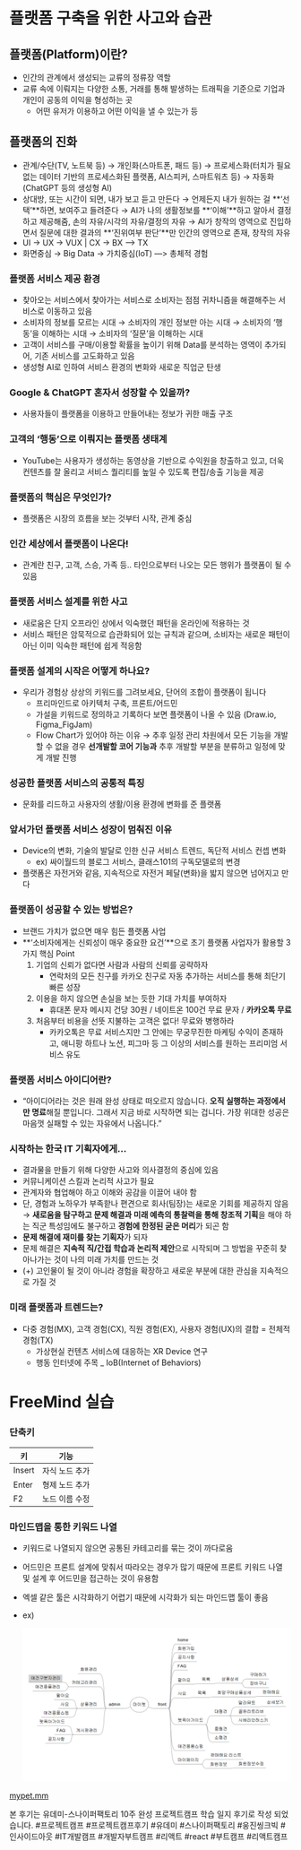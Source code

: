 # 플랫폼 구축을 위한 사고와 습관

## 플랫폼(Platform)이란?

- 인간의 관계에서 생성되는 교류의 정류장 역할
- 교류 속에 이뤄지는 다양한 소통, 거래를 통해 발생하는 트래픽을 기준으로 기업과 개인이 공동의 이익을 형성하는 곳
    - 어떤 유저가 이용하고 어떤 이익을 낼 수 있는가 등

## 플랫폼의 진화

- 관계/수단(TV, 노트북 등) → 개인화(스마트폰, 패드 등) → 프로세스화(터치가 필요없는 데이터 기반의 프로세스화된 플랫폼, AI스피커, 스마트워츠 등) → 자동화(ChatGPT 등의 생성형 AI)
- 상대방, 또는 시간이 되면, 내가 보고 듣고 만든다 → 언제든지 내가 원하는 걸 **‘선택’**하면, 보여주고 들려준다 → AI가 나의 생활정보를 **‘이해’**하고 알아서 결정하고 제공해줌, 손의 자유/시각의 자유/결정의 자유 → AI가 창작의 영역으로 진입하면서 질문에 대한 결과의 **‘진위여부 판단’**만 인간의 영역으로 존재, 창작의 자유
- UI → UX → VUX | CX → BX —> TX
- 화면중심 → Big Data → 가치중심(IoT) —> 총체적 경험

### 플랫폼 서비스 제공 환경

- 찾아오는 서비스에서 찾아가는 서비스로 소비자는 점점  귀차니즘을 해결해주는 서비스로 이동하고 있음
- 소비자의 정보를 모르는 시대 → 소비자의 개인 정보만 아는 시대 → 소비자의 ‘행동’을 이해하는 시대 → 소비자의 ‘질문’을 이해하는 시대
- 고객이 서비스를 구매/이용할 확률을 높이기 위해 Data를 분석하는 영역이 추가되어, 기존 서비스를 고도화하고 있음
- 생성형 AI로 인하여 서비스 환경의 변화와 새로운 직업군 탄생

### Google & ChatGPT 혼자서 성장할 수 있을까?

- 사용자들이 플랫폼을 이용하고 만들어내는 정보가 귀한 매출 구조

### 고객의 ‘행동’으로 이뤄지는 플랫폼 생태계

- YouTube는 사용자가 생성하는 동영상을 기반으로 수익원을 창출하고 있고, 더욱 컨텐츠를 잘 올리고 서비스 퀄리티를 높일 수 있도록 편집/송출 기능을 제공

### 플랫폼의 핵심은 무엇인가?

- 플랫폼은 시장의 흐름을 보는 것부터 시작, 관계 중심

### 인간 세상에서 플랫폼이 나온다!

- 관계란 친구, 고객, 스승, 가족 등.. 타인으로부터 나오는 모든 행위가 플랫폼이 될 수 있음

### 플랫폼 서비스 설계를 위한 사고

- 새로움은 단지 오프라인 상에서 익숙했던 패턴을 온라인에 적용하는 것
- 서비스 패턴은 암묵적으로 습관화되어 있는 규칙과 같으며, 소비자는 새로운 패턴이 아닌 이미 익숙한 패턴에 쉽게 적응함

### 플랫폼 설계의 시작은 어떻게 하나요?

- 우리가 경험상 상상의 키워드를 그려보세요, 단어의 조합이 플랫폼이 됩니다
    - 프리마인드로 아키텍처 구축, 프론트/어드민
    - 가설을 키워드로 정의하고 기록하다 보면 플랫폼이 나올 수 있음 (Draw.io, Figma_FigJam)
    - Flow Chart가 있어야 하는 이유 → 추후 일정 관리 차원에서 모든 기능을 개발할 수 없을 경우 **선개발할 코어 기능과** 추후 개발할 부분을 분류하고 일정에 맞게 개발 진행
    

### 성공한 플랫폼 서비스의 공통적 특징

- 문화를 리드하고 사용자의 생활/이용 환경에 변화를 준 플랫폼

### 앞서가던 플랫폼 서비스 성장이 멈춰진 이유

- Device의 변화, 기술의 발달로 인한 신규 서비스 트렌드, 독단적 서비스 컨셉 변화
    - ex) 싸이월드의 블로그 서비스, 클래스101의 구독모델로의 변경
- 플랫폼은 자전거와 같음, 지속적으로 자전거 페달(변화)을 밟지 않으면 넘어지고 만다

### 플랫폼이 성공할 수 있는 방법은?

- 브랜드 가치가 없으면 매우 힘든 플랫폼 사업
- **‘소비자에게는 신뢰성이 매우 중요한 요건’**으로 초기 플랫폼 사업자가 활용할 3가지 핵심 Point
    1. 기업의 신뢰가 없다면 사람과 사람의 신뢰를 공략하자
        - 연락처의 모든 친구를 카카오 친구로 자동 추가하는 서비스를 통해 최단기 빠른 성장
    2. 이용을 하지 않으면 손실을 보는 듯한 기대 가치를 부여하자
        - 휴대폰 문자 메시지 건당 30원 / 네이트온 100건 무료 문자 / **카카오톡 무료**
    3. 처음부터 비용을 선뜻 지불하는 고객은 없다! 무료와 병행하라
        - 카카오톡은 무료 서비스지만 그 안에는 무궁무진한 마케팅 수익이 존재하고, 애니팡 하트나 노션, 피그마 등 그 이상의 서비스를 원하는 프리미엄 서비스 유도
    

### 플랫폼 서비스 아이디어란?

- “아이디어라는 것은 원래 완성 상태로 떠오르지 않습니다. **오직 실행하는 과정에서만 명료**해질 뿐입니다. 그래서 지금 바로 시작하면 되는 겁니다. 가장 위대한 성공은 마음껏 실패할 수 있는 자유에서 나옵니다.”

### 시작하는 한국 IT 기획자에게…

- 결과물을 만들기 위해 다양한 사고와 의사결정의 중심에 있음
- 커뮤니케이션 스킬과 논리적 사고가 필요
- 관계자와 협업해야 하고 이해와 공감을 이끌어 내야 함
- 단, 경험과 노하우가 부족핟나 편견으로 회사(팀장)는 새로운 기회를 제공하지 않음 → **새로움을 탐구하고 문제 해결과 미래 예측의 통찰력을 통해 창조적 기획**을 해야 하는 직군 특성임에도 불구하고 **경험에 한정된 굳은 머리**가 되곤 함
- **문제 해결에 재미를 찾는 기획자**가 되자
- 문제 해결은 **지속적 직/간접 학습과 논리적 제안**으로 시작되며 그 방법을 꾸준히 찾아나가는 것이 나의 미래 가치를 만드는 것
- (+) 고인물이 될 것이 아니라 경험을 확장하고 새로운 부분에 대한 관심을 지속적으로 가질 것

### 미래 플랫폼과 트렌드는?

- 다중 경험(MX), 고객 경험(CX), 직원 경험(EX), 사용자 경험(UX)의 결합 = 전체적 경험(TX)
    - 가상현실 컨텐츠 서비스에 대응하는 XR Device 연구
    - 행동 인터넷에 주목 _ IoB(Internet of Behaviors)

# FreeMind 실습

### 단축키

| 키 | 기능 |
| --- | --- |
| Insert | 자식 노드 추가 |
| Enter | 형제 노드 추가 |
| F2 | 노드 이름 수정 |

### 마인드맵을 통한 키워드 나열

- 키워드로 나열되지 않으면 공통된 카테고리를 묶는 것이 까다로움
- 어드민은 프론트 설계에 맞춰서 따라오는 경우가 많기 때문에 프론트 키워드 나열 및 설계 후 어드민을 접근하는 것이 유용함
- 엑셀 같은 툴은 시각화하기 어렵기 때문에 시각화가 되는 마인드맵 툴이 좋음
- ex)
    
    ![Untitled](../assets/e3c90b4885ff.png)

[mypet.mm](../assets/mypet.mm)

본 후기는 유데미-스나이퍼팩토리 10주 완성 프로젝트캠프 학습 일지 후기로 작성 되었습니다.
#프로젝트캠프 #프로젝트캠프후기 #유데미 #스나이퍼팩토리 #웅진씽크빅 #인사이드아웃 #IT개발캠프 #개발자부트캠프 #리액트 #react #부트캠프 #리액트캠프